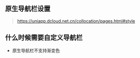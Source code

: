 ## 原生导航栏设置

> https://uniapp.dcloud.net.cn/collocation/pages.html#style

## 什么时候需要自定义导航栏

- 原生导航栏不支持渐变色